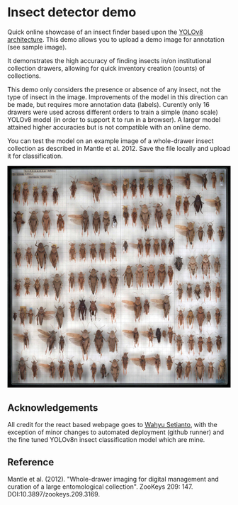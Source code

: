 # Insect detector demo

Quick online showcase of an insect finder based upon the [YOLOv8 architecture](https://github.com/ultralytics/ultralytics). This demo allows you to upload a demo image for annotation (see sample image).

It demonstrates the high accuracy of finding insects in/on institutional collection drawers, allowing for quick inventory creation (counts) of collections.

This demo only considers the presence or absence of any insect, not the type of insect in the image. Improvements of the model in this direction can be made, but requires more annotation data (labels). Curently only 16 drawers were used across different orders to train a simple (nano scale) YOLOv8 model (in order to support it to run in a browser). A larger model attained higher accuracies but is not compatible with an online demo.

You can test the model on an example image of a whole-drawer insect collection as described in Mantle et al. 2012. Save the file locally and upload it for classification. 

![](sample.jpeg)

## Acknowledgements

All credit for the react based webpage goes to [Wahyu Setianto](https://github.com/Hyuto), with the exception of minor
changes to automated deployment (github runner) and the fine tuned YOLOv8n insect classification model which are mine.

## Reference

Mantle et al. (2012). "Whole-drawer imaging for digital management and curation of a large entomological collection". ZooKeys 209: 147. DOI:10.3897/zookeys.209.3169.
